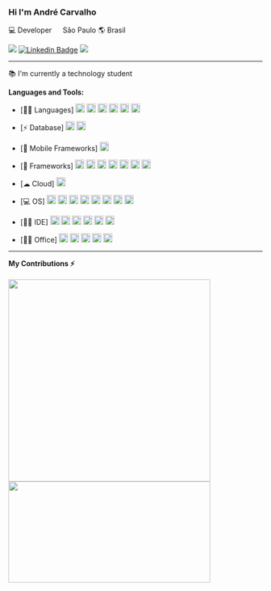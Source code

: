 ### Hi I'm André Carvalho

💻 Developer  <img src="https://image.flaticon.com/icons/svg/197/197386.svg" width="14"/> São Paulo 🌎 Brasil

![](https://img.shields.io/github/followers/andresdecarvalho?style=social)
[![Linkedin Badge](https://img.shields.io/badge/-André_Carvalho-blue?style=flat-square&logo=Linkedin&logoColor=white&link=https://www.linkedin.com/in/andrescarvalho93/)](https://www.linkedin.com/in/andrescarvalho93/)
![](https://visitor-badge.glitch.me/badge?page_id=andresdecarvalho.andresdecarvalho)

---

📚 I'm currently a technology student<br>

**Languages and Tools:**

  - [👩‍💻 Languages]
<code><img height="18" src="https://img.shields.io/badge/Java-ED8B00?style=for-the-badge&logo=java&logoColor=white"></code>
<code><img height="18" src="https://img.shields.io/badge/HTML5-E34F26?style=for-the-badge&logo=html5&logoColor=white"></code>
<code><img height="18" src="https://img.shields.io/badge/CSS3-1572B6?style=for-the-badge&logo=css3&logoColor=white"></code>
<code><img height="18" src="https://img.shields.io/badge/JavaScript-323330?style=for-the-badge&logo=javascript&logoColor=F7DF1E"></code>
<code><img height="18" src="https://img.shields.io/badge/PHP-777BB4?style=for-the-badge&logo=php&logoColor=white"></code>
<code><img height="18" src="https://img.shields.io/badge/Python-FFD43B?style=for-the-badge&logo=python&logoColor=darkgreen"></code>
  
  - [⚡ Database]
<code><img height="18" src="https://img.shields.io/badge/MySQL-00000F?style=for-the-badge&logo=mysql&logoColor=white"></code>
<code><img height="18" src="https://img.shields.io/badge/MariaDB-003545?style=for-the-badge&logo=mariadb&logoColor=white"></code>   
   
  - [📱 Mobile Frameworks]
<code><img height="18" src="https://img.shields.io/badge/Ionic-3880FF?style=for-the-badge&logo=ionic&logoColor=white"></code>   
   
  - [🚀 Frameworks]
<code><img height="18" src="https://img.shields.io/badge/RASPBERRY%20PI-C51A4A.svg?&style=for-the-badge&logo=raspberry%20pi&logoColor=white"></code>
<code><img height="18" src="https://img.shields.io/badge/Bootstrap-563D7C?style=for-the-badge&logo=bootstrap&logoColor=white"></code>
<code><img height="18" src="https://img.shields.io/badge/Markdown-000000?style=for-the-badge&logo=markdown&logoColor=white"></code>
<code><img height="18" src="https://img.shields.io/badge/Microsoft-666666?style=for-the-badge&logo=microsoft&logoColor=white"></code>
<code><img height="18" src="https://img.shields.io/badge/Git-F05032?style=for-the-badge&logo=git&logoColor=white"></code>
<code><img height="18" src="https://img.shields.io/badge/PowerBI-F2C811?style=for-the-badge&logo=Power%20BI&logoColor=white"></code>
<code><img height="18" src="https://img.shields.io/badge/Xampp-F37623?style=for-the-badge&logo=xampp&logoColor=white"></code>
   
  - [☁ Cloud]
<code><img height="18" src="https://img.shields.io/badge/GitHub_Actions-2088FF?style=for-the-badge&logo=github-actions&logoColor=white"></code>
 
  - [💻 OS]
<code><img height="18" src="https://img.shields.io/badge/Android-3DDC84?style=for-the-badge&logo=android&logoColor=white"></code>
<code><img height="18" src="https://img.shields.io/badge/Windows-0078D6?style=for-the-badge&logo=windows&logoColor=white"></code>
<code><img height="18" src="https://img.shields.io/badge/Linux-FCC624?style=for-the-badge&logo=linux&logoColor=black"></code>
<code><img height="18" src="https://img.shields.io/badge/Ubuntu-E95420?style=for-the-badge&logo=ubuntu&logoColor=white"></code>
<code><img height="18" src="https://img.shields.io/badge/Linux_Mint-87CF3E?style=for-the-badge&logo=linux-mint&logoColor=white"></code>
<code><img height="18" src="https://img.shields.io/badge/Debian-A81D33?style=for-the-badge&logo=debian&logoColor=white"></code>
<code><img height="18" src="https://img.shields.io/badge/Deepin-007CFF?style=for-the-badge&logo=deepin&logoColor=white"></code>
<code><img height="18" src="https://img.shields.io/badge/manjaro-35BF5C?style=for-the-badge&logo=manjaro&logoColor=white"></code>   
   
  - [👩‍💻 IDE]
<code><img height="18" src="https://img.shields.io/badge/Visual_Studio_Code-0078D4?style=for-the-badge&logo=visual%20studio%20code&logoColor=white"></code>
<code><img height="18" src="https://img.shields.io/badge/Eclipse-2C2255?style=for-the-badge&logo=eclipse&logoColor=white"></code>
<code><img height="18" src="https://img.shields.io/badge/sublime_text-%23575757.svg?&style=for-the-badge&logo=sublime-text&logoColor=important"></code>
<code><img height="18" src="https://img.shields.io/badge/pycharm-143?style=for-the-badge&logo=pycharm&logoColor=black&color=black&labelColor=green"></code>
<code><img height="18" src="https://img.shields.io/badge/VIM-%2311AB00.svg?&style=for-the-badge&logo=vim&logoColor=white"></code>
<code><img height="18" src="https://img.shields.io/badge/Notepad++-90E59A.svg?style=for-the-badge&logo=notepad%2B%2B&logoColor=black"></code>   
  
  - [👨‍💻 Office]
<code><img height="18" src="https://img.shields.io/badge/Microsoft_Excel-217346?style=for-the-badge&logo=microsoft-excel&logoColor=white"></code>
<code><img height="18" src="https://img.shields.io/badge/Microsoft_PowerPoint-B7472A?style=for-the-badge&logo=microsoft-powerpoint&logoColor=white"></code>
<code><img height="18" src="https://img.shields.io/badge/Microsoft_Word-2B579A?style=for-the-badge&logo=microsoft-word&logoColor=white"></code>
<code><img height="18" src="https://img.shields.io/badge/Microsoft_Office-D83B01?style=for-the-badge&logo=microsoft-office&logoColor=white"></code>
<code><img height="18" src="https://img.shields.io/badge/Trello-0052CC?style=for-the-badge&logo=trello&logoColor=white"></code>   

---

**My Contributions ⚡**
<br/><br/>
  <a href="#"><img src="https://github-readme-stats.vercel.app/api?username=andresdecarvalho&show_icons=true&count_private=true&theme=dark" width="400"></a><br>
  <a href="#"><img src="https://github-readme-stats.vercel.app/api/top-langs/?username=andresdecarvalho&layot=compact&langs=count7&theme=dark" width="400" height="200"></a>
<br/>

</samp>
